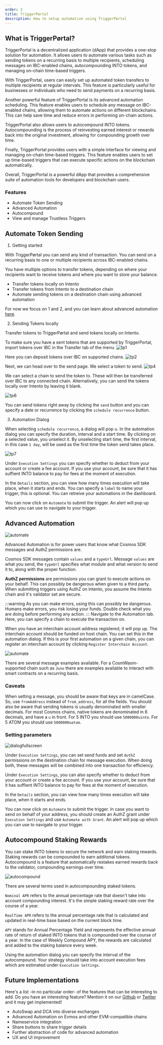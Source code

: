 ```yaml
---
order: 3
title: TriggerPørtal
description: How to setup automation using TriggerPørtal
---
```


## What is TriggerPørtal?

TriggerPortal is a decentralized application (dApp) that provides a one-stop solution for automation. It allows users to automate various tasks such as sending tokens on a recurring basis to multiple recipients, scheduling messages on IBC-enabled chains, autocompounding INTO tokens, and managing on-chain time-based triggers.

With TriggerPortal, users can easily set up automated token transfers to multiple recipients at regular intervals. This feature is particularly useful for businesses or individuals who need to send payments on a recurring basis.

Another powerful feature of TriggerPortal is its advanced automation scheduling. This feature enables users to schedule any message on IBC-enabled chains, allowing them to automate actions on different blockchains. This can help save time and reduce errors in performing on-chain actions.

TriggerPortal also allows users to autocompound INTO tokens. Autocompounding is the process of reinvesting earned interest or rewards back into the original investment, allowing for compounding growth over time.

Finally, TriggerPortal provides users with a simple interface for viewing and managing on-chain time-based triggers. This feature enables users to set up time-based triggers that can execute specific actions on the blockchain automatically.

Overall, TriggerPortal is a powerful dApp that provides a comprehensive suite of automation tools for developers and blockchain users.

### Features

- Automate Token Sending
- Advanced Automation
- Autocompound
- View and manage Trustless Triggers

## Automate Token Sending

1. Getting started

With TriggerPørtal you can send any kind of transaction. You can send on a recurring basis to one or multiple recipients across IBC-enabled chains.

You have multiple options to transfer tokens, depending on where your recipients want to receive tokens and where you want to store your balance.

- Transfer tokens locally on Intento
- Transfer tokens from Intento to a destination chain
- Automate sending tokens on a destination chain using advanced automation

For now we focus on 1 and 2, and you can learn about advanced automation [here](#advanced-automation).

2. Sending Tokens locally

Transfer tokens to TriggerPørtal and send tokens locally on Intento.

To make sure you have a sent tokens that are supported by TriggerPortal, import tokens over IBC in the Transfer tab of the menu.
![tp1](../images/triggerportal/send/tp1.png)

Here you can deposit tokens over IBC on supported chains.
![tp2](../images/triggerportal/send/tp2.png)

Next, we can head over to the send page. We select a token to send.
![tp4](../images/triggerportal/send/tp4.png)

We can select a chain to send the token to. These will then be transferred over IBC to any connected chain.
Alternatively, you can send the tokens locally over Intento by leaving it blank.

![tp6](../images/triggerportal/send/tp6.png)

You can send tokens right away by clicking the `send` button and you can specify a date or recurrence by clicking the `schedule recurrence` button.

3. Automation Dialog

When selecting `schedule recurrence`, a dialog will pop u. In the automation dialog you can specify the duration, interval and a start time. By clicking on a selected value, you unselect it. By unselecting start time, the first interval, in this case `1 day`, will be used as the first time the token send takes place.

![tp7](../images/triggerportal/send/tp7.png)

Under `Execution Settings` you can specify whether to deduct from your account or create a fee account. If you use your account, be sure that it has suffient INTO balance to pay for fees at the moment of execution.

In the `Details` section, you can view how many times execution will take place, when it starts and ends. You can specify a `label` to name your trigger, this is optional. You can retreive your automations in the dashboard.

You can now click on `Automate` to submit the trigger. An alert will pop up which you can use to navigate to your trigger.

## Advanced Automation

![automate](../images/triggerportal/automate/automate.png)

Advanced Automation is for power users that know what Cosmos SDK messages and AuthZ permissions are.

Cosmos SDK messages contain `values` and a `typeUrl`. Message `values` are what you send, the `typeUrl` specifies what module and what version to send it to, along with the proper function.

**AuthZ permissions** are permissions you can grant to execute actions on your behalf. This can possibly be dangerous when given to a third party. When submitting triggers using AuthZ on Intento, you assume the Intento chain and it's validator set are secure.

:::warning As you can make errors, using this can possibly be dangerous. Humans make errors, you risk losing your funds. Double check what you are doing before performing any action.
:::
Navigate to the Automation tab. Here, you can specify a chain to execute the transaction on.

When you have an interchain account address registered, it will pop up. The interchain account should be funded on host chain. You can set this in the automation dialog.
If this is your first automation on a given chain, you can register an interchain account by clicking `Register Interchain Account`.

![automate](../images/triggerportal/automate/register_ica.png)

There are several message examples available. For a CosmWasm-supported chain such as `Juno` there are examples available to interact with smart contracts on a recurring basis.

### Caveats

When setting a message, you should be aware that keys are in camelCase. So, use `fromAddress` instead of `from_address`, for all the fields. You should also be aware that sending tokens is usually denominated with smaller decimals. For most Cosmos chains, native tokens are denominated in 6 decimals, and have a `u` in front. For 5 INTO you should use `5000000uinto`.  For 5 ATOM you should use `5000000uatom`.

### Setting parameters

![dialogfullscreen](../images/triggerportal/automate/dialogfullscreen.png)

Under `Execution Settings`, you can set send funds and set `AuthZ` permissions on the destination chain for message execution. When doing both, these messages will be combined into one transaction for efficiency.

Under `Execution Settings`, you can also specify whether to deduct from your account or create a fee account. If you use your account, be sure that it has suffient INTO balance to pay for fees at the moment of execution.

In the `Details` section, you can view how many times execution will take place, when it starts and ends.

You can now click on `Automate` to submit the trigger. In case you want to send on behalf of your address, you should create an AuthZ grant under `Execution Settings` and use `Automate with Grant`. An alert will pop up which you can use to navigate to your trigger.

## Autocompound Staking Rewards

You can stake INTO tokens to secure the network and earn staking rewards. Staking rewards can be compounded to earn additonal tokens.
Autocompound is a feature that automatically restakes earned rewards back to the validator, compounding earnings over time.

![autocompound](../images/triggerportal/automate/autocompound.png)

There are several terms used in autocompounding staked tokens.

`Nominal APR` refers to the annual percentage rate that doesn't take into account compounding interest. It's the simple staking reward rate over the course of a year.

`RealTime APR` refers to the annual percentage rate that is calculated and updated in real-time base based on the current block time.

`APY` stands for Annual Percentage Yield and represents the effective annual rate of return of staked INTO tokens that is compounded over the course of a year. In the case of Weekly Compound APY, the rewards are calculated and added to the staking balance every week.

Using the automation dialog you can specify the interval of the autocompound. Your strategy should take into account execution fees which are estimated under `Execution Settings`.

## Future Implementations

Here's a list -in  no particular order- of the features that can be interesting to add.
Do you have an interesting feature? Mention it on our [Github](https://github.com/trstlabs/triggerportal-frontend) or [Twitter](https://twitter.com/trustlesshub?) and it may get implemented!

- AutoSwap and DCA into diverse exchanges
- Advanced Automation on Evmos and other EVM-compatible chains
- Nameservice integration
- Share buttons to share trigger details
- Further abstraction of code for advanced automation
- UX and UI improvement
